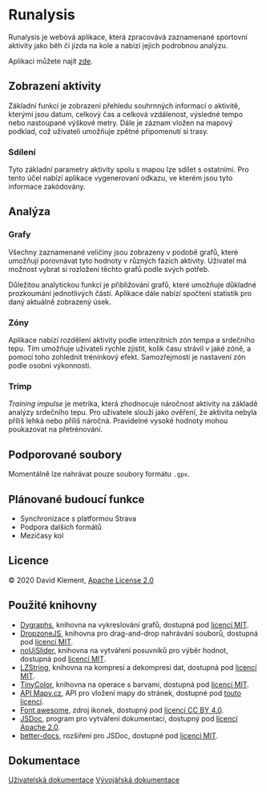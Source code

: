 # Runalysis

Runalysis je webová aplikace, která zpracovává zaznamenané sportovní aktivity jako běh či jízda na kole a nabízí jejich podrobnou analýzu.

Aplikaci můžete najít [zde](https://kulisak12.github.io/Runalysis/).

## Zobrazení aktivity

Základní funkcí je zobrazení přehledu souhrnných informací o aktivitě, kterými jsou datum, celkový čas a celková vzdálenost, výsledné tempo nebo nastoupané výškové metry. Dále je záznam vložen na mapový podklad, což uživateli umožňuje zpětné připomenutí si trasy.

### Sdílení

Tyto základní parametry aktivity spolu s mapou lze sdílet s ostatními. Pro tento účel nabízí aplikace vygenerovaní odkazu, ve kterém jsou tyto informace zakódovány.

## Analýza

### Grafy

Všechny zaznamenané veličiny jsou zobrazeny v podobě grafů, které umožňují porovnávat tyto hodnoty v různých fázích aktivity. Uživatel má možnost vybrat si rozložení těchto grafů podle svých potřeb.

Důležitou analytickou funkcí je přibližování grafů, které umožňuje důkladné prozkoumání jednotlivých částí. Aplikace dále nabízí spočtení statistik pro daný aktuálně zobrazený úsek.

### Zóny

Aplikace nabízí rozdělení aktivity podle intenzitních zón tempa a srdečního tepu. Tím umožňuje uživateli rychle zjistit, kolik času strávil v jaké zóně, a pomocí toho zohlednit tréninkový efekt. Samozřejmostí je nastavení zón podle osobní výkonnosti.

### Trimp

*Training impulse* je metrika, která zhodnocuje náročnost aktivity na základě analýzy srdečního tepu. Pro uživatele slouží jako ověření, že aktivita nebyla příliš lehká nebo příliš náročná. Pravidelné vysoké hodnoty mohou poukazovat na přetrénování.

## Podporované soubory

Momentálně lze nahrávat pouze soubory formátu `.gpx`.

## Plánované budoucí funkce

  - Synchronizace s platformou Strava
  - Podpora dalších formátů
  - Mezičasy kol

## Licence

&copy; 2020 David Klement, [Apache License 2.0](https://github.com/kulisak12/Runalysis/blob/master/LICENSE)

## Použité knihovny

  - [Dygraphs](http://dygraphs.com/), knihovna na vykreslování grafů, dostupná pod [licencí MIT](https://github.com/danvk/dygraphs/blob/master/LICENSE.txt).
  - [DropzoneJS](https://www.dropzonejs.com/#), knihovna pro drag-and-drop nahrávání souborů, dostupná pod [licencí MIT](https://github.com/enyo/dropzone/blob/master/LICENSE).
  - [noUiSlider](https://refreshless.com/nouislider/), knihovna na vytváření posuvníků pro výběr hodnot, dostupná pod [licencí MIT](https://github.com/leongersen/noUiSlider/blob/master/LICENSE.md).
  - [LZString](https://pieroxy.net/blog/pages/lz-string/index.html), knihovna na kompresi a dekompresi dat, dostupná pod [licencí MIT](https://github.com/pieroxy/lz-string/blob/master/LICENSE).
  - [TinyColor](https://github.com/bgrins/TinyColor), knihovna na operace s barvami, dostupná pod [licencí MIT](https://github.com/bgrins/TinyColor/blob/master/LICENSE).
  - [API Mapy.cz](https://api.mapy.cz/), API pro vložení mapy do stránek, dostupné pod [touto licencí](https://api.mapy.cz/#pact).
  - [Font awesome](https://fontawesome.com), zdroj ikonek, dostupný pod [licencí CC BY 4.0](https://fontawesome.com/license).
  - [JSDoc](https://jsdoc.app/), program pro vytváření dokumentací, dostupný pod [licencí Apache 2.0](https://github.com/jsdoc/jsdoc/blob/master/LICENSE).
  - [better-docs](https://github.com/SoftwareBrothers/better-docs), rozšíření pro JSDoc, dostupné pod [licencí MIT](https://github.com/SoftwareBrothers/better-docs/blob/master/LICENSE).

## Dokumentace

[Uživatelská dokumentace](https://kulisak12.github.io/Runalysis/about/userdoc/index.html)
[Vývojářská dokumentace](https://kulisak12.github.io/Runalysis/devdoc/index.html)